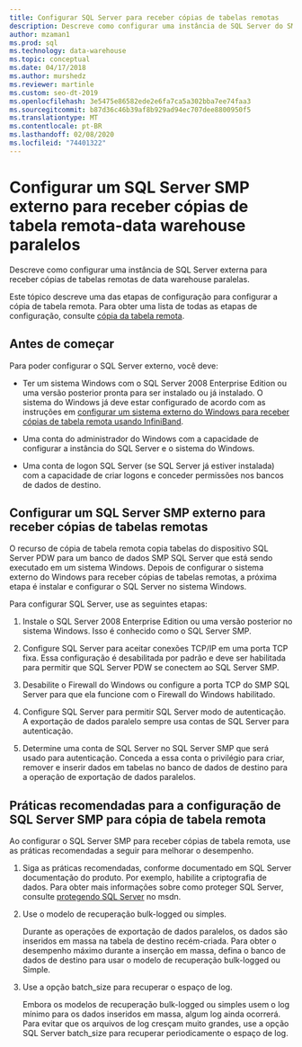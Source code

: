 ```yaml
---
title: Configurar SQL Server para receber cópias de tabelas remotas
description: Descreve como configurar uma instância de SQL Server do SMP externa para receber cópias de tabelas remotas de data warehouse paralelas.
author: mzaman1
ms.prod: sql
ms.technology: data-warehouse
ms.topic: conceptual
ms.date: 04/17/2018
ms.author: murshedz
ms.reviewer: martinle
ms.custom: seo-dt-2019
ms.openlocfilehash: 3e5475e86582ede2e6fa7ca5a302bba7ee74faa3
ms.sourcegitcommit: b87d36c46b39af8b929ad94ec707dee8800950f5
ms.translationtype: MT
ms.contentlocale: pt-BR
ms.lasthandoff: 02/08/2020
ms.locfileid: "74401322"
---
```

# <a name="configure-an-external-smp-sql-server-to-receive-remote-table-copies---parallel-data-warehouse"></a>Configurar um SQL Server SMP externo para receber cópias de tabela remota-data warehouse paralelos
Descreve como configurar uma instância de SQL Server externa para receber cópias de tabelas remotas de data warehouse paralelas.  

Este tópico descreve uma das etapas de configuração para configurar a cópia de tabela remota. Para obter uma lista de todas as etapas de configuração, consulte [cópia da tabela remota](remote-table-copy.md).  
  
## <a name="before-you-begin"></a>Antes de começar  
Para poder configurar o SQL Server externo, você deve:  
  
-   Ter um sistema Windows com o SQL Server 2008 Enterprise Edition ou uma versão posterior pronta para ser instalado ou já instalado. O sistema do Windows já deve estar configurado de acordo com as instruções em [configurar um sistema externo do Windows para receber cópias de tabela remota usando InfiniBand](configure-an-external-windows-system-to-receive-remote-table-copies-using-infiniband.md).  
  
-   Uma conta do administrador do Windows com a capacidade de configurar a instância do SQL Server e o sistema do Windows.  
  
-   Uma conta de logon SQL Server (se SQL Server já estiver instalada) com a capacidade de criar logons e conceder permissões nos bancos de dados de destino.  
  
## <a name="HowToSQLServer"></a>Configurar um SQL Server SMP externo para receber cópias de tabelas remotas  
O recurso de cópia de tabela remota copia tabelas do dispositivo SQL Server PDW para um banco de dados SMP SQL Server que está sendo executado em um sistema Windows. Depois de configurar o sistema externo do Windows para receber cópias de tabelas remotas, a próxima etapa é instalar e configurar o SQL Server no sistema Windows.  
  
Para configurar SQL Server, use as seguintes etapas:  
  
1.  Instale o SQL Server 2008 Enterprise Edition ou uma versão posterior no sistema Windows. Isso é conhecido como o SQL Server SMP.  
  
2.  Configure SQL Server para aceitar conexões TCP/IP em uma porta TCP fixa. Essa configuração é desabilitada por padrão e deve ser habilitada para permitir que SQL Server PDW se conectem ao SQL Server SMP.  
  
3.  Desabilite o Firewall do Windows ou configure a porta TCP do SMP SQL Server para que ela funcione com o Firewall do Windows habilitado.  
  
4.  Configure SQL Server para permitir SQL Server modo de autenticação. A exportação de dados paralelo sempre usa contas de SQL Server para autenticação.  
  
5.  Determine uma conta de SQL Server no SQL Server SMP que será usado para autenticação. Conceda a essa conta o privilégio para criar, remover e inserir dados em tabelas no banco de dados de destino para a operação de exportação de dados paralelos.  
  
## <a name="BPSQLConfig"></a>Práticas recomendadas para a configuração de SQL Server SMP para cópia de tabela remota  
Ao configurar o SQL Server SMP para receber cópias de tabela remota, use as práticas recomendadas a seguir para melhorar o desempenho.  
  
1.  Siga as práticas recomendadas, conforme documentado em SQL Server documentação do produto. Por exemplo, habilite a criptografia de dados. Para obter mais informações sobre como proteger SQL Server, consulte [protegendo SQL Server](../relational-databases/security/securing-sql-server.md) no msdn.  
  
2.  Use o modelo de recuperação bulk-logged ou simples.  
  
    Durante as operações de exportação de dados paralelos, os dados são inseridos em massa na tabela de destino recém-criada. Para obter o desempenho máximo durante a inserção em massa, defina o banco de dados de destino para usar o modelo de recuperação bulk-logged ou Simple.  
  
3.  Use a opção batch_size para recuperar o espaço de log.  
  
    Embora os modelos de recuperação bulk-logged ou simples usem o log mínimo para os dados inseridos em massa, algum log ainda ocorrerá. Para evitar que os arquivos de log cresçam muito grandes, use a opção SQL Server batch_size para recuperar periodicamente o espaço de log.  
  
<!-- MISSING LINKS 
## See Also  
[Common Metadata Query Examples &#40;SQL Server PDW&#41;](../sqlpdw/common-metadata-query-examples-sql-server-pdw.md)  
-->
  
